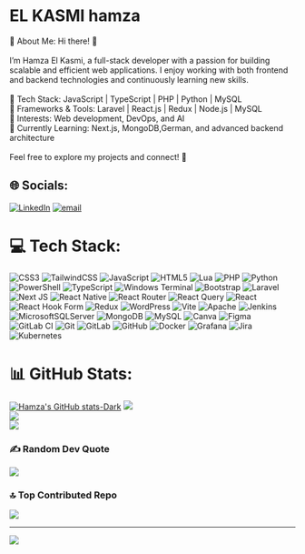 # EL KASMI hamza
💫 About Me:
Hi there! 👋<br><br>I’m Hamza El Kasmi, a full-stack developer with a passion for building scalable and efficient web applications. I enjoy working with both frontend and backend technologies and continuously learning new skills.<br><br>
🔹 Tech Stack: JavaScript | TypeScript | PHP | Python | MySQL<br>
🔹 Frameworks & Tools: Laravel | React.js | Redux | Node.js | MySQL<br>
🔹 Interests: Web development, DevOps, and AI<br>
🔹 Currently Learning: Next.js, MongoDB,German, and advanced backend architecture<br><br>Feel free to explore my projects and connect! 🚀<br>


## 🌐 Socials:
[![LinkedIn](https://img.shields.io/badge/LinkedIn-%230077B5.svg?logo=linkedin&logoColor=white)](https://linkedin.com/in/hamza-el-kasmi) [![email](https://img.shields.io/badge/Email-D14836?logo=gmail&logoColor=white)](mailto:Elkasmihamza05@gmail.com) 

# 💻 Tech Stack:
![CSS3](https://img.shields.io/badge/css3-%231572B6.svg?style=flat-square&logo=css3&logoColor=white) 
![TailwindCSS](https://img.shields.io/badge/tailwindcss-%2338B2AC.svg?style=flat-square&logo=tailwind-css&logoColor=white)
![JavaScript](https://img.shields.io/badge/javascript-%23323330.svg?style=flat-square&logo=javascript&logoColor=%23F7DF1E) 
![HTML5](https://img.shields.io/badge/html5-%23E34F26.svg?style=flat-square&logo=html5&logoColor=white) 
![Lua](https://img.shields.io/badge/lua-%232C2D72.svg?style=flat-square&logo=lua&logoColor=white) 
![PHP](https://img.shields.io/badge/php-%23777BB4.svg?style=flat-square&logo=php&logoColor=white) 
![Python](https://img.shields.io/badge/python-3670A0?style=flat-square&logo=python&logoColor=ffdd54) 
![PowerShell](https://img.shields.io/badge/PowerShell-%235391FE.svg?style=flat-square&logo=powershell&logoColor=white) 
![TypeScript](https://img.shields.io/badge/typescript-%23007ACC.svg?style=flat-square&logo=typescript&logoColor=white) 
![Windows Terminal](https://img.shields.io/badge/Windows%20Terminal-%234D4D4D.svg?style=flat-square&logo=windows-terminal&logoColor=white) 
![Bootstrap](https://img.shields.io/badge/bootstrap-%238511FA.svg?style=flat-square&logo=bootstrap&logoColor=white) 
![Laravel](https://img.shields.io/badge/laravel-%23FF2D20.svg?style=flat-square&logo=laravel&logoColor=white) 
![Next JS](https://img.shields.io/badge/Next-black?style=flat-square&logo=next.js&logoColor=white) 
![React Native](https://img.shields.io/badge/react_native-%2320232a.svg?style=flat-square&logo=react&logoColor=%2361DAFB)
![React Router](https://img.shields.io/badge/React_Router-CA4245?style=flat-square&logo=react-router&logoColor=white)
![React Query](https://img.shields.io/badge/-React%20Query-FF4154?style=flat-square&logo=react%20query&logoColor=white)
![React](https://img.shields.io/badge/react-%2320232a.svg?style=flat-square&logo=react&logoColor=%2361DAFB)
![React Hook Form](https://img.shields.io/badge/React%20Hook%20Form-%23EC5990.svg?style=flat-square&logo=reacthookform&logoColor=white)
![Redux](https://img.shields.io/badge/redux-%23593d88.svg?style=flat-square&logo=redux&logoColor=white) 
![WordPress](https://img.shields.io/badge/WordPress-%23117AC9.svg?style=flat-square&logo=WordPress&logoColor=white)
![Vite](https://img.shields.io/badge/vite-%23646CFF.svg?style=flat-square&logo=vite&logoColor=white) 
![Apache](https://img.shields.io/badge/apache-%23D42029.svg?style=flat-square&logo=apache&logoColor=white)
![Jenkins](https://img.shields.io/badge/jenkins-%232C5263.svg?style=flat-square&logo=jenkins&logoColor=white)
![MicrosoftSQLServer](https://img.shields.io/badge/Microsoft%20SQL%20Server-CC2927?style=flat-square&logo=microsoft%20sql%20server&logoColor=white) 
![MongoDB](https://img.shields.io/badge/MongoDB-%234ea94b.svg?style=flat-square&logo=mongodb&logoColor=white) 
![MySQL](https://img.shields.io/badge/mysql-4479A1.svg?style=flat-square&logo=mysql&logoColor=white) 
![Canva](https://img.shields.io/badge/Canva-%2300C4CC.svg?style=flat-square&logo=Canva&logoColor=white)
![Figma](https://img.shields.io/badge/figma-%23F24E1E.svg?style=flat-square&logo=figma&logoColor=white)
![GitLab CI](https://img.shields.io/badge/gitlab%20CI-%23181717.svg?style=flat-square&logo=gitlab&logoColor=white) 
![Git](https://img.shields.io/badge/git-%23F05033.svg?style=flat-square&logo=git&logoColor=white)
![GitLab](https://img.shields.io/badge/gitlab-%23181717.svg?style=flat-square&logo=gitlab&logoColor=white)
![GitHub](https://img.shields.io/badge/github-%23121011.svg?style=flat-square&logo=github&logoColor=white)
![Docker](https://img.shields.io/badge/docker-%230db7ed.svg?style=flat-square&logo=docker&logoColor=white) 
![Grafana](https://img.shields.io/badge/grafana-%23F46800.svg?style=flat-square&logo=grafana&logoColor=white) 
![Jira](https://img.shields.io/badge/jira-%230A0FFF.svg?style=flat-square&logo=jira&logoColor=white) 
![Kubernetes](https://img.shields.io/badge/kubernetes-%23326ce5.svg?style=flat-square&logo=kubernetes&logoColor=white)
# 📊 GitHub Stats:
[![Hamza's GitHub stats-Dark](https://github-readme-stats.vercel.app/api?username=Elkas-Hamza&show_icons=true&theme=dark#gh-dark-mode-only)](https://github.com/anuraghazra/github-readme-stats#gh-dark-mode-only)
![](https://github-readme-stats.vercel.app/api?username=Elkas-Hamza&theme=dark&hide_border=false&include_all_commits=true&count_private=true)<br/>
![](https://nirzak-streak-stats.vercel.app/?user=Elkas-Hamza&theme=dark&hide_border=false)<br/>
![](https://github-readme-stats.vercel.app/api/top-langs/?username=Elkas-Hamza&theme=dark&hide_border=false&include_all_commits=true&count_private=true&layout=compact)
### ✍️ Random Dev Quote
![](https://quotes-github-readme.vercel.app/api?type=horizontal&theme=radical)

### 🔝 Top Contributed Repo
![](https://github-contributor-stats.vercel.app/api?username=Elkas-Hamza&limit=5&theme=dark&combine_all_yearly_contributions=true)

---
[![](https://visitcount.itsvg.in/api?id=Elkas-Hamza&icon=0&color=0)](https://visitcount.itsvg.in)
